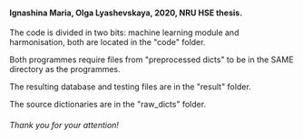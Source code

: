 #### Ignashina Maria, Olga Lyashevskaya, 2020, NRU HSE thesis.
The code is divided in two bits: machine learning module and harmonisation, both are located in the "code" folder.

Both programmes require files from "preprocessed dicts" to be in the SAME directory as the programmes.

The resulting database and testing files are in the "result" folder.

The source dictionaries are in the "raw_dicts" folder.

###### Thank you for your attention!
